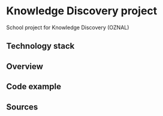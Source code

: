 # Knowledge Discovery project

School project for Knowledge Discovery (OZNAL)

## Technology stack

## Overview

## Code example

## Sources

